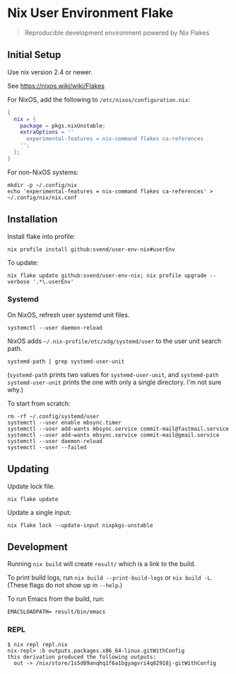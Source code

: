 # Nix User Environment Flake

> Reproducible development environment powered by Nix Flakes

## Initial Setup

Use nix version 2.4 or newer.

See  https://nixos.wiki/wiki/Flakes

For NixOS, add the following to `/etc/nixos/configuration.nix`:

``` nix
{
  nix = {
    package = pkgs.nixUnstable;
    extraOptions = ''
      experimental-features = nix-command flakes ca-references
    '';
  };
}
```

For non-NixOS systems:

``` shell
mkdir -p ~/.config/nix
echo 'experimental-features = nix-command flakes ca-references' > ~/.config/nix/nix.conf
```

## Installation

Install flake into profile:

``` shell
nix profile install github:svend/user-env-nix#userEnv
```

To update:

``` shell
nix flake update github:svend/user-env-nix; nix profile upgrade --verbose '.*\.userEnv'
```

### Systemd

On NixOS, refresh user systemd unit files.

``` shell
systemctl --user daemon-reload
```

NixOS adds `~/.nix-profile/etc/xdg/systemd/user` to the user unit search path.

``` shell
systemd-path | grep systemd-user-unit
```

(`systemd-path` prints two values for `systemd-user-unit`, and `systemd-path
systemd-user-unit` prints the one with only a single directory. I'm not sure
why.)

To start from scratch:

``` shell
rm -rf ~/.config/systemd/user
systemctl --user enable mbsync.timer
systemctl --user add-wants mbsync.service commit-mail@fastmail.service
systemctl --user add-wants mbsync.service commit-mail@gmail.service
systemctl --user daemon-reload
systemctl --user --failed
```

## Updating

Update lock file.

``` shell
nix flake update
```

Update a single input:

``` shell
nix flake lock --update-input nixpkgs-unstable
```

## Development

Running `nix build` will create `result/` which is a link to the build.

To print build logs, run `nix build --print-build-logs` or `nix build -L`.
(These flags do not show up in `--help`.)

To run Emacs from the build, run:

``` shell
EMACSLOADPATH= result/bin/emacs
```

### REPL

```
$ nix repl repl.nix
nix-repl> :b outputs.packages.x86_64-linux.gitWithConfig
this derivation produced the following outputs:
  out -> /nix/store/1s5d89anqhq1f6a1bgyagvri4q82918j-gitWithConfig
```
